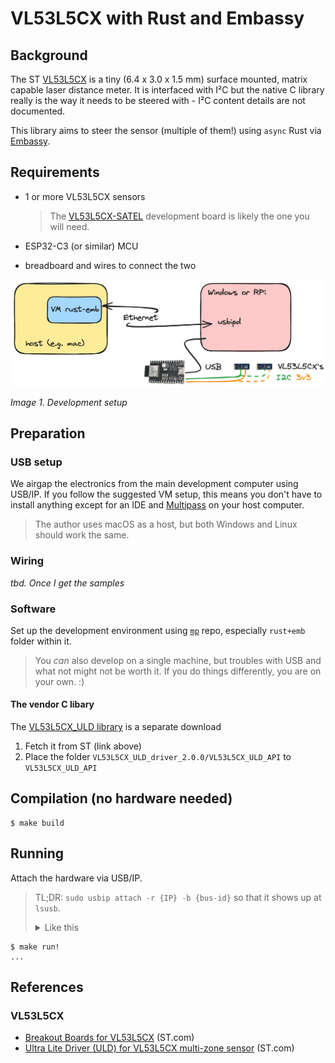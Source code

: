 # VL53L5CX with Rust and Embassy

## Background

The ST [VL53L5CX](https://www.st.com/en/imaging-and-photonics-solutions/vl53l5cx.html) is a tiny (6.4 x 3.0 x 1.5 mm) surface mounted, matrix capable laser distance meter. It is interfaced with I²C but the native C library really is the way it needs to be steered with - I²C content details are not documented.

This library aims to steer the sensor (multiple of them!) using `async` Rust via [Embassy](http://embassy.dev/).

## Requirements

- 1 or more VL53L5CX sensors

	>The [VL53L5CX-SATEL](https://www.digikey.fi/fi/products/detail/stmicroelectronics/VL53L5CX-SATEL/14552430) development board is likely the one you will need.

- ESP32-C3 (or similar) MCU
- breadboard and wires to connect the two

![](.images/layout.png)

*Image 1. Development setup*

<!-- editor's note: 
Original is stored in `.excalidraw/`
-->

<!-- Developed on
macOS 14.5
Multipass 1.14.0-rc1
ESP32-C3-Devkit-C02 (revision xxx)
//coming VL53L5CX-SATEL (x2)
-->

## Preparation

### USB setup

We airgap the electronics from the main development computer using USB/IP. If you follow the suggested VM setup, this means you don't have to install anything except for an IDE and [Multipass](https://multipass.run) on your host computer.

>The author uses macOS as a host, but both Windows and Linux should work the same.

### Wiring

*tbd. Once I get the samples*

### Software

Set up the development environment using [`mp`](https://github.com/akauppi/mp) repo, especially `rust+emb` folder within it.

>You *can* also develop on a single machine, but troubles with USB and what not might not be worth it. If you do things differently, you are on your own. :)

#### The vendor C libary

The [VL53L5CX_ULD library](https://www.st.com/en/embedded-software/stsw-img023.html) is a separate download

1. Fetch it from ST (link above)
2. Place the folder `VL53L5CX_ULD_driver_2.0.0/VL53L5CX_ULD_API` to `VL53L5CX_ULD_API`

## Compilation (no hardware needed)

```
$ make build
```

## Running

Attach the hardware via USB/IP.

>TL;DR: `sudo usbip attach -r {IP} -b {bus-id}` so that it shows up at `lsusb`.
><details><summary>Like this</summary>
>
>```
>$ lsusb
>[...]
>Bus 001 Device 004: ID 303a:1001 Espressif USB JTAG/serial debug unit
>[...]
>```
></details>

```
$ make run!
...
```


<!--
## Tests
etc..
-->



## References

### VL53L5CX

- [Breakout Boards for VL53L5CX](https://www.st.com/en/evaluation-tools/vl53l5cx-satel.html) (ST.com)
- [Ultra Lite Driver (ULD) for VL53L5CX multi-zone sensor](https://www.st.com/en/embedded-software/stsw-img023.html) (ST.com)
